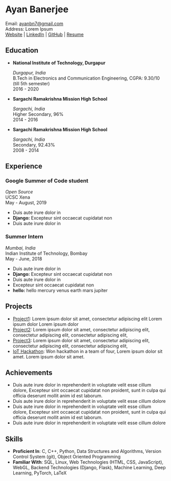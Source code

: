# Ayan Banerjee

Email: ayanbn7@gmail.com  
Address: Lorem Ipsum  
[Website](https://ayan-b.github.io/) | [LinkedIn](https://www.linkedin.com/in/ayanb/) | [GitHub](https://www.github.com) | [Resume](./main.pdf)

## Education

- **National Institute of Technology, Durgapur**

    _Durgapur, India_  
    B.Tech in Electronics and Communication Engineering, CGPA: 9.30/10 (till 5th semester)  
    2016 - 2020  

- **Sargachi Ramakrishna Mission High School**

    _Sargachi, India_  
    Higher Secondary, 96\%  
    2014 - 2016  

- **Sargachi Ramakrishna Mission High School**

    _Sargachi, India_  
    Secondary, 92.43\%  
    2008 - 2014  


## Experience

### Google Summer of Code student

_Open Source_  
UCSC Xena  
May - August, 2019  
- Duis aute irure dolor in
- **Django:** Excepteur sint occaecat cupidatat non
- Duis aute irure dolor in

### Summer Intern

_Mumbai, India_  
Indian Institute of Technology, Bombay  
May - June, 2018  
- Duis aute irure dolor in
- **Django:** Excepteur sint occaecat cupidatat non
- Duis aute irure dolor in
- Excepteur sint occaecat cupidatat non
- **hello:** hello mercury venus earth mars jupiter


## Projects

- [Project1](https://foo.bar): Lorem ipsum dolor sit amet, consectetur adipiscing elit Lorem ipsum dolor Lorem ipsum dolor
- [Project2](https://foo.bar): Lorem ipsum dolor sit amet, consectetur adipiscing elit, consectetur adipiscing elit, consectetur adipiscing elit,
- [Project3](https://foo.bar): Lorem ipsum dolor sit amet, consectetur adipiscing elit, consectetur adipiscing elit, consectetur adipiscing elit,
- [IoT Hackathon](https://hacakathon.com): Won hackathon in a team of four, Lorem ipsum dolor sit amet. Lorem ipsum dolor sit amet.

## Achievements

- Duis aute irure dolor in reprehenderit in voluptate velit esse cillum dolore, Excepteur sint occaecat cupidatat non proident, sunt in culpa qui officia deserunt mollit anim id est laborum.
- Duis aute irure dolor in reprehenderit in voluptate velit esse cillum dolore
- Duis aute irure dolor in reprehenderit in voluptate velit esse cillum dolore, Excepteur sint occaecat cupidatat non proident, sunt in culpa qui officia deserunt mollit anim id est laborum.
- Duis aute irure dolor in reprehenderit in voluptate velit esse cillum dolore

## Skills

- **Proficient In**: C, C++, Python, Data Structures and Algorithms, Version Control System (git), Object Oriented Programming
- **Familiar With**: SQL, Linux, Web Technologies (HTML, CSS, JavaScript), WebGL, Backend Technologies (Django, Flask), Machine Learning, Deep Learning, PyTorch, LaTeX
